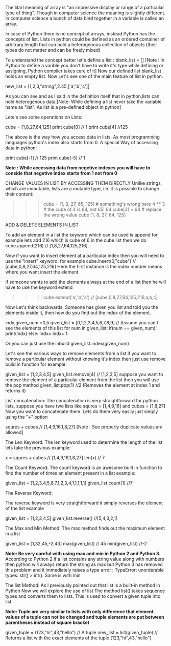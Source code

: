 The litarl meaning of array is "an impressive display or range of a particular type of thing". 
Though in computer science the meaning is slightly different. 
In computer science a bunch of data bind together in a variable is called an array.

In case of Python there is no concept of arrays, instead Python has the concepts of list. 
Lists in python could be defined as an ordered container of arbitrary length 
that can hold a heterogenous collection of objects (their types do not matter and can be freely mixed)

To understand the concept better let's define a list :
blank_list = [] [Note : In Python to define a varible you don't have to write it's type while defining or assigning,
Python compiler takes care of it]
Now our defined list blank_list holds an empty list.
Now Let's see one of the main feature of list in python.

new_list = [1,2,3,"string",2.45,['a','b','c']]

As you can see and as I said in the definition itself that in python,lists can hold heterogenous data.[Note: While defining a list never take the variable name as "list". As list is a pre-defined object in python]

Lete's see some operations on Lists:

cube = [1,8,27,64,125]
print cube[0] // 1
print cube[4] //125

The above is the way how you access data in lists. As most programming languages python's index also starts from 0.
A special Way of accessing data in python:

print cube[-1] // 125
print cube[-5] // 1

**Note : While accessing data from negetive indexes you will have to conside that negetive index starts from 1 not from 0**

CHANGE VALUES IN LIST BY ACCESSING THEM DIRECTLY
Unlike strings, which are immutable, lists are a mutable type, i.e. it is possible to change their content:

>>> cube = [1, 8, 27, 65, 125]  # something's wrong here
>>> 4 ** 3  # the cube of 4 is 64, not 65!
64
>>> cube[3] = 64  # replace the wrong value
>>> cube
[1, 8, 27, 64, 125]

ADD & DELETE ELEMENTS IN LIST

To add an element in a list the keyword which can be used is append
for example lets add 216 which is cube of 6 in the cube list
then we do cube.append(216) // [1,8,27,64,125,216]

Now if you want to insert element at a particular index then you will need to use the "insert" keyword.
for example cube.insert(0,"cube") // [cube,0,8,27,64,125,216]
Here the first instance is the index number means where you want insert the element.

If someone wants to add the elements always at the end of a list then he will have to use the keyword extend
>>>cube.extend('a','b','c') // [cube,0,8,27,64,125,216,a,b,c]

Now Let's think backwards, Someone has given you list and told you the elements inside it,
then how do you find out the index of the element.


indx,given_num =0,5
given_list = [0,1,2,3,4,5,6,7,8,9] // Assume you can't see the elements of this list
for num in given_list:
    if(num == given_num):
		    print(indx)
	 else:
		    indx= indx+ 1


Or you can just use the inbuild given_list.index(given_num)

Let's see the various ways to remove elements from a list
if you want to remove a particular element without knowing it's index then just use remove build in function
for example:

given_list = [1,2,3,4,5]
given_list.remove[4] // [1,2,3,5]
suppose you want to remove the element of a particular element from the  list then you will use the pop method
given_list.pop(1) //2 (Removes the element at index 1 and returns it)


List concatenation:
The concatenation is very straightforward for python lists, suppose you have two lists like
squres = [1,4,9,16]
and
cubes = [1,8,27]
Now you want to concatenate them. Lets do them very easily just simply using the "+" option

squres + cubes // [1,4,9,16,1,8,27] [Note : See properly duplicate values are allowed]

The Len Keyword:
The len keyword used to determine the length of the list
lets take the previous example:

x = squres + cubes // [1,4,9,16,1,8,27]
len(x) // 7

The Count Keyword:
The count keyword is an awesome built in function to find the number of times an element present in a list
example:

given_list = [1,2,3,4,5,6,7,1,2,3,4,1,1,1,1,1]
given_list.count(1) //7

The Reverse Keyword:

The reverse keyword is very straightforward it simply reverses the element of the list
example

given_list = [1,2,3,4,5]
given_list.reverse() //[5,4,3,2,1]

The Max and Min Method:
The max method finds out the maximum element in a list

given_list = [1,32,45,-2,43]
max(given_list) // 45
min(given_list) //-2

**Note: Be very careful with using max and min in Python 2 and Python 3.**
According to Python 2 if a list contains any string value along with numbers 
then python will always return the string as max but Python 3 has removed this problem and it immediately raises a type
error : TypeError: unorderable types: str() > int(). Same is with min

The list Method:
As I previously pointed out that list is a built-in method in Python Now we will explore the use of list
The method list() takes sequence types and converts them to lists. This is used to convert a given tuple into list.

**Note: Tuple are very similar to lists with only difference 
that element values of a tuple can not be changed and tuple elements are put between parentheses instead of square bracket**

given_tuple = (123,"hi",43,"hello") // A tuple
new_list = list(given_tuple) // Returns a list with the exact elements of the tuple [123,"hi",43,"hello"]







































